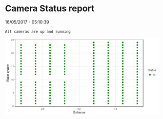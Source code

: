 Camera Status report
================
16/05/2017 - 05:10:39

    All cameras are up and running

![](camreport_files/figure-markdown_github/unnamed-chunk-2-1.png)
